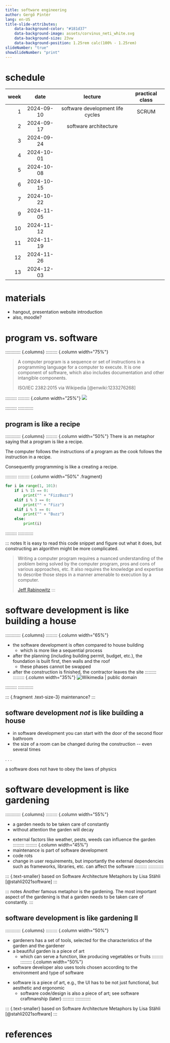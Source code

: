 ```yaml
---
title: software engineering
author: Gergő Pintér
lang: en-US
title-slide-attributes:
    data-background-color: "#181d37"
    data-background-image: assets/corvinus_neti_white.svg
    data-background-size: 23vw
    data-background-position: 1.25rem calc(100% - 1.25rem)
slideNumber: "true"
showSlideNumber: "print"
---
```


# schedule

| week | date       | lecture                          | practical class |
|-----:|:----------:|:--------------------------------:|:---------------:|
|    1 | 2024-09-10 | software development life cycles | SCRUM           |
|    2 | 2024-09-17 | software architecture            |
|    3 | 2024-09-24 | 
|    4 | 2024-10-01 |
|    5 | 2024-10-08 |
|    6 | 2024-10-15 |
|    7 | 2024-10-22 | 
|    9 | 2024-11-05 | 
|   10 | 2024-11-12 | 
|   11 | 2024-11-19 | 
|   12 | 2024-11-26 | 
|   13 | 2024-12-03 | 

# materials

- hangout, presentation website introduction
- also, moodle?


# program vs. software

:::::::::::: {.columns}
::::::::: {.column width="75%"}
> A computer program is a sequence or set of instructions in a programming language for a computer to execute.
> It is one component of software, which also includes documentation and other intangible components.
>
> ISO/IEC 2382:2015 via Wikipedia [@enwiki:1233276268]

:::::::::
::::::::: {.column width="25%"}
![](figures/program_software_product.drawio.svg)

:::::::::
::::::::::::


## program is like a recipe

:::::::::::: {.columns}
::::::::: {.column width="50%"}
There is an metaphor saying that a program is like a recipe.

The computer follows the instructions of a program as the cook follows the instruction in a recipe.

Consequently programming is like a creating a recipe.

:::::::::
::::::::: {.column width="50%" .fragment}

```python
for i in range(1, 101):
    if i % 15 == 0:
        print("" + "FizzBuzz")
    elif i % 3 == 0:
        print("" + "Fizz")
    elif i % 5 == 0:
        print("" + "Buzz")
    else:
        print(i)
```

:::::::::
::::::::::::

::: notes
It is easy to read this code snippet and figure out what it does, but constructing an algorithm might be more complicated.

> Writing a computer program requires a nuanced understanding of the problem being solved by the computer program, pros and cons of various approaches, etc.
> It also requires the knowledge and expertise to describe those steps in a manner amenable to execution by a computer.
>
> [Jeff Rabinowitz](https://justabloginthepark.com/2016/01/09/how-programming-is-like-cooking/)
:::


# software development is like building a house

:::::::::::: {.columns}
::::::::: {.column width="65%"}
- the software development is often compared to house building
    - which is more like a sequential process
- after the planning (including building permit, budget, etc.), the foundation is built first, then walls and the roof
    - these phases cannot be swapped
- after the construction is finished, the contractor leaves the site
:::::::::
::::::::: {.column width="35%"}
![<span class="text-smaller">[Wikimedia](https://commons.wikimedia.org/wiki/File:Sample_Floorplan.jpg) | public domain </span>](figures/sample_floorplan.jpg)

:::::::::
::::::::::::

::: {.fragment .text-size-3}
maintenance?
:::

## software development *not* is like building a house

- in software development you can start with the door of the second floor bathroom
- the size of a room can be changed during the construction -- even several times

. . .

a software does not have to obey the laws of physics


# software development is like gardening

:::::::::::: {.columns}
::::::::: {.column width="55%"}
- a garden needs to be taken care of constantly
- without attention the garden will decay
<!--     - and the code rots -->
- external factors like weather, pests, weeds can influence the garden
:::::::::
::::::::: {.column width="45%"}
- maintenance is part of software development
- code rots
- change in user requirements, but importantly the external dependencies such as frameworks, libraries, etc. can affect the software
:::::::::
::::::::::::

::: {.text-smaller}
based on Software Architecture Metaphors by Lisa Stähli [@stahli2021software]
:::

::: notes
Another famous metaphor is the gardening.
The most important aspect of the gardening is that a garden needs to be taken care of constantly.
:::

## software development is like gardening II

:::::::::::: {.columns}
::::::::: {.column width="50%"}
- gardeners has a set of tools, selected for the characteristics of the garden and the gardener
- a beautiful garden is a piece of art
    - which can serve a function, like producing vegetables or fruits
:::::::::
::::::::: {.column width="50%"}
- software developer also uses tools chosen according to the environment and type of software 
<!--     -  e.g., to automate processes -->
- software is a piece of art, e.g., the UI has to be not just functional, but aesthetic and ergonomic
    - software code/design is also a piece of art; see software craftmanship (later)
:::::::::
::::::::::::

::: {.text-smaller}
based on Software Architecture Metaphors by Lisa Stähli [@stahli2021software]
:::

# references
